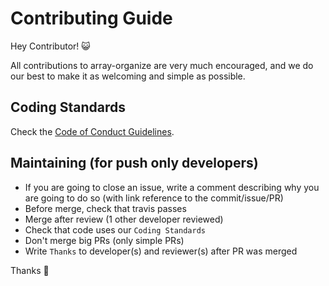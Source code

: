 # Contributing Guide

Hey Contributor! :smiley_cat:

All contributions to array-organize are very much encouraged, and we do our best to make it as welcoming and simple as possible.

## Coding Standards

Check the [Code of Conduct Guidelines](https://github.com/SimonDevelop/doff/blob/master/.github/CODE_OF_CONDUCT.md).

## Maintaining (for push only developers)

- If you are going to close an issue, write a comment describing why you are going to do so (with link reference to the commit/issue/PR)
- Before merge, check that travis passes
- Merge after review (1 other developer reviewed)
- Check that code uses our `Coding Standards`
- Don't merge big PRs (only simple PRs)
- Write `Thanks` to developer(s) and reviewer(s) after PR was merged

Thanks :cake:
